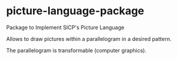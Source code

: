 # picture-language-package
Package to Implement SICP's Picture Language

Allows to draw pictures within a parallelogram in a desired pattern.

The parallelogram is transformable (computer graphics).